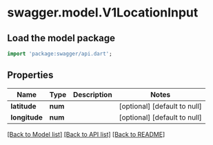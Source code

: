# swagger.model.V1LocationInput

## Load the model package
```dart
import 'package:swagger/api.dart';
```

## Properties
Name | Type | Description | Notes
------------ | ------------- | ------------- | -------------
**latitude** | **num** |  | [optional] [default to null]
**longitude** | **num** |  | [optional] [default to null]

[[Back to Model list]](../README.md#documentation-for-models) [[Back to API list]](../README.md#documentation-for-api-endpoints) [[Back to README]](../README.md)


